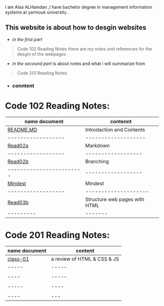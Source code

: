 I am Alaa  ALHamdan ,I have bachelor degree in management information systems at yarmouk university .

## This website is about how to desgin websites
 - *in the first part* 
> Code 102 Reading Notes
 there are my notes and references for the desgin of the webpages
- *in the secound part*
is about notes and what i will summarize from 
> Code 201 Reading Notes

* ### conntent 

# Code 102 Reading Notes: 
|name document|contennt|
|----|----|
| [README.MD](https://ala2hamdan.github.io/reading-notes/)| Introdaction and Contents|
|------------------|-------------------|
| [Read02a](https://ala2hamdan.github.io/reading-notes/read02a) | Markdown |
|------------------|------------------|
| [Read02b](https://ala2hamdan.github.io/reading-notes/read02b) | Branching |
| ------------------------|------------------|
| [Mindest](https://ala2hamdan.github.io/reading-notes/mindest) | Mindest |
|------------------|--------------------|
| [Read03b](https://ala2hamdan.github.io/reading-notes/Read03b) | Structure web pages with HTML |
|---------|-------|

# Code 201 Reading Notes: 
|name document | content |
|----|-----|
| [class-01](https://ala2hamdan.github.io/reading-notes/class-01 ) | a review of HTML & CSS & JS |
|-----|-----|
|    |    |
|----|-----|
|    |     |
|-----|----|
|     |   |
|----|---|
